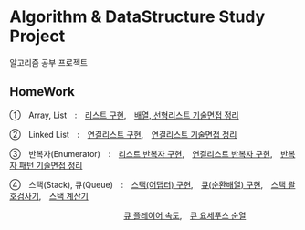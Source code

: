 # Algorithm & DataStructure Study Project
알고리즘 공부 프로젝트

## HomeWork
①　Array, List　:　[리스트 구현](https://github.com/dongyoonq/Algorithm/blob/master/Algorithm/Array%2CList/MyType/MyList.cs),　[배열, 선형리스트 기술면접 정리](https://github.com/dongyoonq/Algorithm/blob/master/%EC%95%8C%EA%B3%A0%EB%A6%AC%EC%A6%98%20%EA%B8%B0%EC%88%A0%EB%A9%B4%EC%A0%91/1.%20%EB%B0%B0%EC%97%B4%20vs%20%EC%84%A0%ED%98%95%EB%A6%AC%EC%8A%A4%ED%8A%B8.pdf)

②　Linked List　:　[연결리스트 구현](https://github.com/dongyoonq/Algorithm/blob/master/Algorithm/Array%2CList/MyType/MyList.cs),　[연결리스트 기술면접 정리](https://github.com/dongyoonq/Algorithm/blob/master/%EC%95%8C%EA%B3%A0%EB%A6%AC%EC%A6%98%20%EA%B8%B0%EC%88%A0%EB%A9%B4%EC%A0%91/2.%20%EC%97%B0%EA%B2%B0%EB%A6%AC%EC%8A%A4%ED%8A%B8(LinkedList)%2C%20%EB%B0%B0%EC%97%B4%EA%B3%BC%20%EC%B0%A8%EC%9D%B4%EC%A0%90.pdf)

③　반복자(Enumerator)　:　[리스트 반복자 구현](https://github.com/dongyoonq/Algorithm/blob/master/Algorithm/Array%2CList/MyType/MyList.cs),　[연결리스트 반복자 구현](https://github.com/dongyoonq/Algorithm/blob/master/Algorithm/Array%2CList/MyType/MyLinkedList.cs),　[반복자 패턴 기술면접 정리](https://github.com/dongyoonq/Algorithm/blob/master/%EC%95%8C%EA%B3%A0%EB%A6%AC%EC%A6%98%20%EA%B8%B0%EC%88%A0%EB%A9%B4%EC%A0%91/3.%20%EB%B0%98%EB%B3%B5%EC%9E%90%20%ED%8C%A8%ED%84%B4(Iterator%20Pattern)%2C%20(%2B%EC%BD%94%EB%A3%A8%ED%8B%B4).pdf)

④　스택(Stack), 큐(Queue)　:　[스택(어댑터) 구현](https://github.com/dongyoonq/Algorithm/blob/master/Algorithm/Stack%2C%20Queue/MyType/AdapterStack.cs),　[큐(순환배열) 구현](https://github.com/dongyoonq/Algorithm/blob/master/Algorithm/Stack%2C%20Queue/MyType/MyQueue.cs),　[스택 괄호검사기](https://github.com/dongyoonq/Algorithm/blob/master/Algorithm/Stack%2C%20Queue/Homework/BracketCheck.cs),　[스택 계산기](https://github.com/dongyoonq/Algorithm/blob/master/Algorithm/Stack%2C%20Queue/Homework/StackCalculator.cs)

　　　　　　　　　　　　　　 [큐 플레이어 속도](https://github.com/dongyoonq/Algorithm/blob/master/Algorithm/Stack%2C%20Queue/Homework/PlayerQueue/playerQueue.cs),　[큐 요세푸스 순열](https://github.com/dongyoonq/Algorithm/blob/master/Algorithm/Stack%2C%20Queue/Homework/JosephusPermutation.cs)
